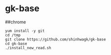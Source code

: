 ﻿# gk-base

##chrome

```shell
yum install -y git
cd /tmp
git clone https://github.com/shinhwagk/gk-base
cd gk-base
./install_new_read.sh
```
